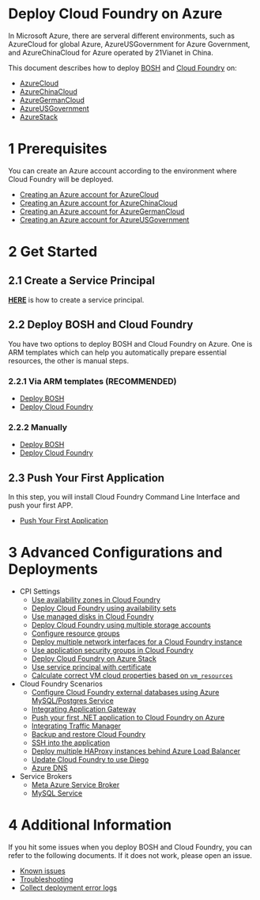 # Deploy Cloud Foundry on Azure

In Microsoft Azure, there are serveral different environments, such as AzureCloud for global Azure, AzureUSGovernment for Azure Government, and AzureChinaCloud for Azure operated by 21Vianet in China.

This document describes how to deploy [BOSH](http://bosh.io/) and [Cloud Foundry](https://www.cloudfoundry.org/) on:
* [AzureCloud](https://azure.microsoft.com/en-us/)
* [AzureChinaCloud](https://www.azure.cn/)
* [AzureGermanCloud](https://azure.microsoft.com/en-us/overview/clouds/germany/)
* [AzureUSGovernment](http://www.azure.com/gov)
* [AzureStack](https://azure.microsoft.com/en-us/overview/azure-stack/)

# 1 Prerequisites

You can create an Azure account according to the environment where Cloud Foundry will be deployed.

* [Creating an Azure account for AzureCloud](https://azure.microsoft.com/en-us/pricing/free-trial/)
* [Creating an Azure account for AzureChinaCloud](https://www.azure.cn/pricing/pia/)
* [Creating an Azure account for AzureGermanCloud](https://azure.microsoft.com/en-us/free/germany/)
* [Creating an Azure account for AzureUSGovernment](https://azuregov.microsoft.com/trial/azuregovtrial)

# 2 Get Started

## 2.1 Create a Service Principal

[**HERE**](./get-started/create-service-principal.md) is how to create a service principal.

## 2.2 Deploy BOSH and Cloud Foundry

You have two options to deploy BOSH and Cloud Foundry on Azure. One is ARM templates which can help you automatically prepare essential resources, the other is manual steps.

### 2.2.1 Via ARM templates (**RECOMMENDED**)

* [Deploy BOSH](./get-started/via-arm-templates/deploy-bosh-via-arm-templates.md)
* [Deploy Cloud Foundry](./get-started/via-arm-templates/deploy-cloudfoundry-via-arm-templates.md)

### 2.2.2 Manually

* [Deploy BOSH](https://bosh.io/docs/init-azure.html)
* [Deploy Cloud Foundry](https://docs.cloudfoundry.org/deploying/azure/index.html)

## 2.3 Push Your First Application

In this step, you will install Cloud Foundry Command Line Interface and push your first APP.

* [Push Your First Application](./get-started/push-demo-app.md)

# 3 Advanced Configurations and Deployments

* CPI Settings
  * [Use availability zones in Cloud Foundry](./advanced/availability-zone/)
  * [Deploy Cloud Foundry using availability sets](./advanced/deploy-cloudfoundry-with-availability-sets/)
  * [Use managed disks in Cloud Foundry](./advanced/managed-disks/)
  * [Deploy Cloud Foundry using multiple storage accounts](./advanced/deploy-cloudfoundry-with-multiple-storage-accounts/)
  * [Configure resource groups](./advanced/configure-resource-groups/)
  * [Deploy multiple network interfaces for a Cloud Foundry instance](./advanced/deploy-multiple-network-interfaces/)
  * [Use application security groups in Cloud Foundry](./advanced/application-security-groups/)
  * [Deploy Cloud Foundry on Azure Stack](./advanced/azure-stack/)
  * [Use service principal with certificate](./advanced/use-service-principal-with-certificate/)
  * [Calculate correct VM cloud properties based on `vm_resources`](./advanced/calculate-vm-cloud-properties/)
* Cloud Foundry Scenarios
  * [Configure Cloud Foundry external databases using Azure MySQL/Postgres Service](./advanced/configure-cf-external-databases-using-azure-mysql-postgres-service)
  * [Integrating Application Gateway](./advanced/application-gateway/)
  * [Push your first .NET application to Cloud Foundry on Azure](./advanced/push-your-first-net-application-to-cloud-foundry-on-azure/)
  * [Integrating Traffic Manager](./advanced/traffic-manager/)
  * [Backup and restore Cloud Foundry](./advanced/backup-and-restore-cloud-foundry/)
  * [SSH into the application](./advanced/cf-ssh-application/)
  * [Deploy multiple HAProxy instances behind Azure Load Balancer](./advanced/deploy-multiple-haproxy/)
  * [Update Cloud Foundry to use Diego](./advanced/switch-to-diego-default-architecture/)
  * [Azure DNS](./advanced/deploy-azuredns/)
* Service Brokers
  * [Meta Azure Service Broker](https://github.com/Azure/meta-azure-service-broker)
  * [MySQL Service](./advanced/deploy-mysql/)

# 4 Additional Information

If you hit some issues when you deploy BOSH and Cloud Foundry, you can refer to the following documents. If it does not work, please open an issue.

* [Known issues](./additional-information/known-issues.md)
* [Troubleshooting](./additional-information/troubleshooting.md)
* [Collect deployment error logs](./additional-information/collect-deployment-err-logs.md)
